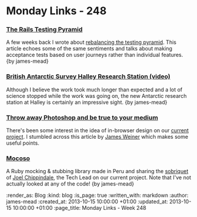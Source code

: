 Monday Links - 248
==================

### [The Rails Testing Pyramid](http://blog.codeclimate.com/blog/2013/10/09/rails-testing-pyramid/)

A few weeks back I wrote about [rebalancing the testing pyramid](/week-229#rebalancing-the-testing-pyramid). This article echoes some of the same sentiments and talks about making acceptance tests based on user journeys rather than individual features. {by james-mead}


### [British Antarctic Survey Halley Research Station (video)](http://www.youtube.com/watch?v=TDIi7rP_WBA)

Although I believe the work took much longer than expected and a lot of science stopped while the work was going on, the new Antarctic research station at Halley is certainly an impressive sight. {by james-mead}


### [Throw away Photoshop and be true to your medium](http://digital.cabinetoffice.gov.uk/2012/03/29/breaking-down-walls-designing-in-browser/)

There's been some interest in the idea of in-browser design on our [current project](https://www.futurelearn.com/). I stumbled across this article by [James Weiner](https://twitter.com/jamesweiner) which makes some useful points.


### [Mocoso](https://github.com/frodsan/mocoso)

A Ruby mocking & stubbing library made in Peru and sharing the [sobriquet](http://translate.google.com/#es/en/mocoso) of [Joel Chippindale](https://github.com/mocoso), the Tech Lead on our current project. Note that I've not actually looked at any of the code! {by james-mead}


:render_as: Blog
:kind: blog
:is_page: true
:written_with: markdown
:author: james-mead
:created_at: 2013-10-15 10:00:00 +01:00
:updated_at: 2013-10-15 10:00:00 +01:00
:page_title: Monday Links - Week 248

